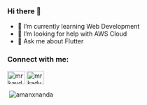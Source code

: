 ### Hi there 👋

<!--
**amanxnanda/amanxnanda** is a ✨ _special_ ✨ repository because its `README.md` (this file) appears on your GitHub profile.

Here are some ideas to get you started:
-->
- 🌱 I’m currently learning Web Development
- 🤔 I’m looking for help with AWS Cloud
- 💬 Ask me about Flutter


<h3 align="left">Connect with me:</h3>
<p align="left">
<a href="https://linkedin.com/in/amanxnanda" target="blank"><img align="center" src="https://www.flaticon.com/svg/vstatic/svg/174/174857.svg?token=exp=1619665172~hmac=5c3f79e63470cd6f613c1d7cdff35658" alt="mrkaydev" height="30" width="40" style="background-color: #ffffff;" /></a>
<a href="https://twitter.com/amanxnanda" target="blank"><img align="center" src="https://www.flaticon.com/svg/vstatic/svg/733/733579.svg?token=exp=1619665074~hmac=b50f188f82d40d4f385027e2a4a2de23" alt="mrkadyev" height="30" width="40" /></a>
  
<br>
<p>&nbsp;<img align="center" src="https://github-readme-stats.vercel.app/api?username=amanxnanda&show_icons=true&theme=tokyonight" alt="amanxnanda" /></p>
<br>
